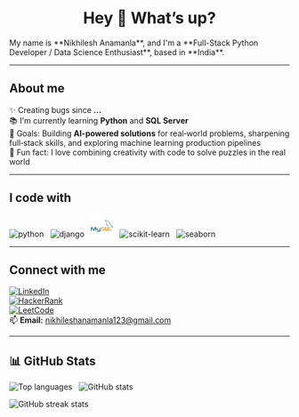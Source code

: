 <h1 align="center">Hey 👋 What’s up?</h1>

<p align="left">My name is **Nikhilesh Anamanla**, and I'm a **Full-Stack Python Developer / Data Science Enthusiast**, based in **India**.</p>

---

## About me

✨ Creating bugs since **…**  
📚 I'm currently learning **Python** and **SQL Server**  
🎯 Goals: Building **AI-powered solutions** for real‑world problems, sharpening full‑stack skills, and exploring machine learning production pipelines  
🎲 Fun fact: I love combining creativity with code to solve puzzles in the real world  

---

## I code with

<div align="left">
  <img src="https://cdn.jsdelivr.net/gh/devicons/devicon/icons/python/python-original.svg" alt="python" height="40"/>
  &nbsp;
  <img src="https://cdn.jsdelivr.net/gh/devicons/devicon/icons/django/django-original.svg" alt="django" height="40"/>
  &nbsp;
  <img src="https://raw.githubusercontent.com/devicons/devicon/master/icons/mysql/mysql-original-wordmark.svg" alt="mysql" height="40"/>
  &nbsp;
  <img src="https://upload.wikimedia.org/wikipedia/commons/0/05/Scikit_learn_logo_small.svg" alt="scikit-learn" height="40"/>
  &nbsp;
  <img src="https://seaborn.pydata.org/_images/logo-mark-lightbg.svg" alt="seaborn" height="40"/>
</div>

---

## Connect with me

[![LinkedIn](https://img.shields.io/badge/LinkedIn-blue?style=for-the-badge&logo=linkedin&logoColor=white)](https://linkedin.com/in/nikhileshanamanla)  
[![HackerRank](https://img.shields.io/badge/HackerRank-2EA44F?style=for-the-badge&logo=hackerrank&logoColor=white)](https://www.hackerrank.com/@nikhileshanaman1)  
[![LeetCode](https://img.shields.io/badge/LeetCode-black?style=for-the-badge&logo=leetcode&logoColor=orange)](https://www.leetcode.com/nikhilesh_11)  
📫 **Email:** nikhileshanamanla123@gmail.com

---

## 📊 GitHub Stats

<p align="left">
  <img src="https://github-readme-stats.vercel.app/api?username=iamnikhilesh&show_icons=true&locale=en&layout=compact" alt="Top languages" />
  &nbsp;
  <img src="https://github-readme-stats.vercel.app/api?username=iamnikhilesh&show_icons=true&locale=en" alt="GitHub stats" />
</p>

<p align="left">
  <img src="https://github-readme-streak-stats.herokuapp.com/?user=iamnikhilesh" alt="GitHub streak stats" />
</p>
